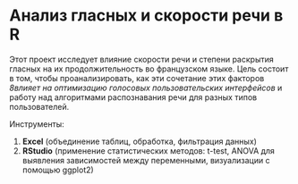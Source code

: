 # Анализ гласных и скорости речи в R
Этот проект исследует влияние скорости речи и степени раскрытия гласных на их продолжительность во французском языке. 
Цель состоит в том, чтобы проанализировать, как эти сочетание этих факторов *8влияет на оптимизацию голосовых пользовательских интерфейсов* и работу над алгоритмами распознавания речи для разных типов пользователей.

Инструменты: 
1. **Excel** (объединение таблиц, обработка, фильтрация данных)
2. **RStudio** (применение статистических методов: t-test, ANOVA для выявления зависимостей между переменными, визуализации с помощью ggplot2)
